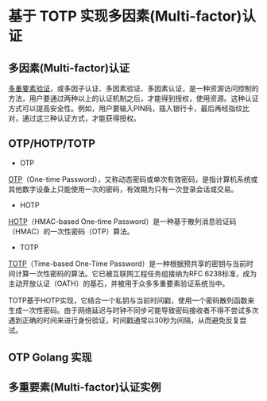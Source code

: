 # 基于 TOTP 实现多因素(Multi-factor)认证



## 多因素(Multi-factor)认证

[多重要素验证](https://zh.wikipedia.org/zh-cn/%E5%A4%9A%E9%87%8D%E8%A6%81%E7%B4%A0%E9%A9%97%E8%AD%89)，或多因子认证、多因素验证、多因素认证，是一种资源访问控制的方法，用户要通过两种以上的认证机制之后，才能得到授权，使用资源。这种认证方式可以提高安全性。例如，用户要输入PIN码，插入银行卡，最后再经指纹比对，通过这三种认证方式，才能获得授权。

## OTP/HOTP/TOTP

- OTP

[OTP](https://zh.wikipedia.org/zh-cn/%E4%B8%80%E6%AC%A1%E6%80%A7%E5%AF%86%E7%A2%BC)（One-time Password），又称动态密码或单次有效密码，是指计算机系统或其他数字设备上只能使用一次的密码，有效期为只有一次登录会话或交易。

- HOTP

[HOTP](https://zh.wikipedia.org/zh-cn/%E5%9F%BA%E4%BA%8E%E6%95%A3%E5%88%97%E6%B6%88%E6%81%AF%E9%AA%8C%E8%AF%81%E7%A0%81%E7%9A%84%E4%B8%80%E6%AC%A1%E6%80%A7%E5%AF%86%E7%A0%81%E7%AE%97%E6%B3%95)（HMAC-based One-time Password）是一种基于散列消息验证码（HMAC）的一次性密码（OTP）算法。

- TOTP

[TOTP](https://zh.wikipedia.org/zh-cn/%E5%9F%BA%E4%BA%8E%E6%97%B6%E9%97%B4%E7%9A%84%E4%B8%80%E6%AC%A1%E6%80%A7%E5%AF%86%E7%A0%81%E7%AE%97%E6%B3%95)（Time-based One-Time Password）是一种根据预共享的密钥与当前时间计算一次性密码的算法。它已被互联网工程任务组接纳为RFC 6238标准，成为主动开放认证（OATH）的基石，并被用于众多多重要素验证系统当中。

TOTP基于HOTP实现，它结合一个私钥与当前时间戳，使用一个密码散列函数来生成一次性密码。由于网络延迟与时钟不同步可能导致密码接收者不得不尝试多次遇到正确的时间来进行身份验证，时间戳通常以30秒为间隔，从而避免反复尝试。

## OTP Golang 实现

## 多重要素(Multi-factor)认证实例